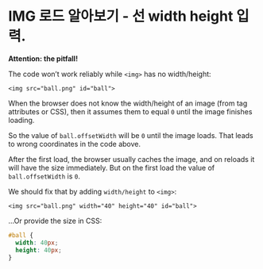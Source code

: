 # IMG 로드 알아보기 - 선 width height 입력.



**Attention: the pitfall!**

The code won’t work reliably while `<img>` has no width/height:

```markup
<img src="ball.png" id="ball">
```

When the browser does not know the width/height of an image (from tag attributes or CSS), then it assumes them to equal `0` until the image finishes loading.

So the value of `ball.offsetWidth` will be `0` until the image loads. That leads to wrong coordinates in the code above.

After the first load, the browser usually caches the image, and on reloads it will have the size immediately. But on the first load the value of `ball.offsetWidth` is `0`.

We should fix that by adding `width/height` to `<img>`:

```markup
<img src="ball.png" width="40" height="40" id="ball">
```

…Or provide the size in CSS:

```css
#ball {
  width: 40px;
  height: 40px;
}
```